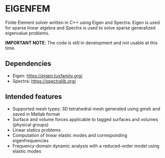 # EIGENFEM
Finite Element solver written in C++ using Eigen and Spectra.
Eigen is used for sparse linear algebra and Spectra is used to solve sparse generalized eigenvalue problems.

**IMPORTANT NOTE**: The code is still in development and not usable at this time.

## Dependencies
- Eigen: https://eigen.tuxfamily.org/
- Spectra: https://spectralib.org/

## Intended features
- Supported mesh types: 3D tetrahedral mesh generated using gmsh and saved in Matlab format
- Surface and volume forces applicable to tagged surfaces and volumes (physical groups)
- Linear statics problems
- Computation of linear elastic modes and corresponding eigenfrequencies
- Frequency-domain dynamic analysis with a reduced-order model using elastic modes